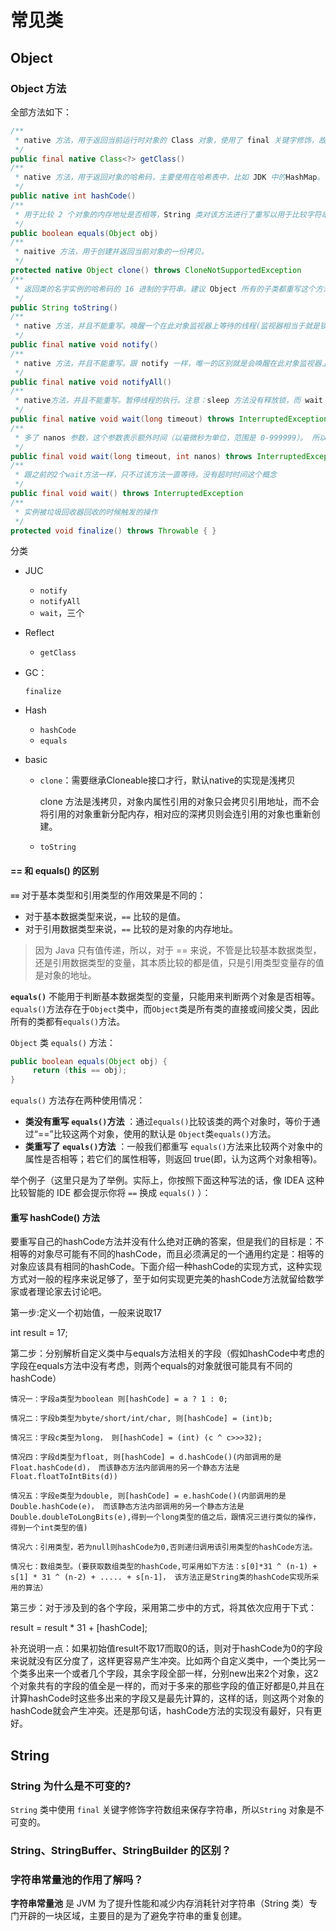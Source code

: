 # 常见类



## Object

### Object 方法

全部方法如下：

```java
/**
 * native 方法，用于返回当前运行时对象的 Class 对象，使用了 final 关键字修饰，故不允许子类重写。
 */
public final native Class<?> getClass()
/**
 * native 方法，用于返回对象的哈希码，主要使用在哈希表中，比如 JDK 中的HashMap。
 */
public native int hashCode()
/**
 * 用于比较 2 个对象的内存地址是否相等，String 类对该方法进行了重写以用于比较字符串的值是否相等。
 */
public boolean equals(Object obj)
/**
 * naitive 方法，用于创建并返回当前对象的一份拷贝。
 */
protected native Object clone() throws CloneNotSupportedException
/**
 * 返回类的名字实例的哈希码的 16 进制的字符串。建议 Object 所有的子类都重写这个方法。
 */
public String toString()
/**
 * native 方法，并且不能重写。唤醒一个在此对象监视器上等待的线程(监视器相当于就是锁的概念)。如果有多个线程在等待只会任意唤醒一个。
 */
public final native void notify()
/**
 * native 方法，并且不能重写。跟 notify 一样，唯一的区别就是会唤醒在此对象监视器上等待的所有线程，而不是一个线程。
 */
public final native void notifyAll()
/**
 * native方法，并且不能重写。暂停线程的执行。注意：sleep 方法没有释放锁，而 wait 方法释放了锁 ，timeout 是等待时间。
 */
public final native void wait(long timeout) throws InterruptedException
/**
 * 多了 nanos 参数，这个参数表示额外时间（以毫微秒为单位，范围是 0-999999）。 所以超时的时间还需要加上 nanos 毫秒。。
 */
public final void wait(long timeout, int nanos) throws InterruptedException
/**
 * 跟之前的2个wait方法一样，只不过该方法一直等待，没有超时时间这个概念
 */
public final void wait() throws InterruptedException
/**
 * 实例被垃圾回收器回收的时候触发的操作
 */
protected void finalize() throws Throwable { }
```

分类

- JUC

  - `notify`
  - `notifyAll`
  - `wait`，三个

- Reflect

  - `getClass`

- GC：

  `finalize`

- Hash

  - `hashCode`
  - `equals`

- basic

  - `clone`：需要继承Cloneable接口才行，默认native的实现是浅拷贝

    clone 方法是浅拷贝，对象内属性引用的对象只会拷贝引用地址，而不会将引用的对象重新分配内存，相对应的深拷贝则会连引用的对象也重新创建。

  - `toString`



#### == 和 equals() 的区别

**`==`** 对于基本类型和引用类型的作用效果是不同的：

- 对于基本数据类型来说，`==` 比较的是值。
- 对于引用数据类型来说，`==` 比较的是对象的内存地址。

> 因为 Java 只有值传递，所以，对于 == 来说，不管是比较基本数据类型，还是引用数据类型的变量，其本质比较的都是值，只是引用类型变量存的值是对象的地址。

**`equals()`** 不能用于判断基本数据类型的变量，只能用来判断两个对象是否相等。`equals()`方法存在于`Object`类中，而`Object`类是所有类的直接或间接父类，因此所有的类都有`equals()`方法。

`Object` 类 `equals()` 方法：

```java
public boolean equals(Object obj) {
     return (this == obj);
}
```

`equals()` 方法存在两种使用情况：

- **类没有重写 `equals()`方法** ：通过`equals()`比较该类的两个对象时，等价于通过“==”比较这两个对象，使用的默认是 `Object`类`equals()`方法。
- **类重写了 `equals()`方法** ：一般我们都重写 `equals()`方法来比较两个对象中的属性是否相等；若它们的属性相等，则返回 true(即，认为这两个对象相等)。

举个例子（这里只是为了举例。实际上，你按照下面这种写法的话，像 IDEA 这种比较智能的 IDE 都会提示你将 `==` 换成 `equals()` ）：

#### 重写 hashCode() 方法

要重写自己的hashCode方法并没有什么绝对正确的答案，但是我们的目标是：不相等的对象尽可能有不同的hashCode，而且必须满足的一个通用约定是：相等的对象应该具有相同的hashCode。下面介绍一种hashCode的实现方式，这种实现方式对一般的程序来说足够了，至于如何实现更完美的hashCode方法就留给数学家或者理论家去讨论吧。

第一步:定义一个初始值，一般来说取17

int result = 17;

第二步：分别解析自定义类中与equals方法相关的字段（假如hashCode中考虑的字段在equals方法中没有考虑，则两个equals的对象就很可能具有不同的hashCode）

    情况一：字段a类型为boolean 则[hashCode] = a ? 1 : 0;
    
    情况二：字段b类型为byte/short/int/char, 则[hashCode] = (int)b;
    
    情况三：字段c类型为long， 则[hashCode] = (int) (c ^ c>>>32);
    
    情况四：字段d类型为float, 则[hashCode] = d.hashCode()(内部调用的是Float.hashCode(d)， 而该静态方法内部调用的另一个静态方法是Float.floatToIntBits(d))
    
    情况五：字段e类型为double, 则[hashCode] = e.hashCode()(内部调用的是Double.hashCode(e)， 而该静态方法内部调用的另一个静态方法是Double.doubleToLongBits(e),得到一个long类型的值之后，跟情况三进行类似的操作，得到一个int类型的值)
    
    情况六：引用类型，若为null则hashCode为0,否则递归调用该引用类型的hashCode方法。
    
    情况七：数组类型。(要获取数组类型的hashCode,可采用如下方法：s[0]*31 ^ (n-1) + s[1] * 31 ^ (n-2) + ..... + s[n-1]， 该方法正是String类的hashCode实现所采用的算法）

第三步：对于涉及到的各个字段，采用第二步中的方式，将其依次应用于下式：

result = result * 31 + [hashCode];

补充说明一点：如果初始值result不取17而取0的话，则对于hashCode为0的字段来说就没有区分度了，这样更容易产生冲突。比如两个自定义类中，一个类比另一个类多出来一个或者几个字段，其余字段全部一样，分别new出来2个对象，这2个对象共有的字段的值全是一样的，而对于多来的那些字段的值正好都是0,并且在计算hashCode时这些多出来的字段又是最先计算的，这样的话，则这两个对象的hashCode就会产生冲突。还是那句话，hashCode方法的实现没有最好，只有更好。

## String

### String 为什么是不可变的?

`String` 类中使用 `final` 关键字修饰字符数组来保存字符串，所以`String` 对象是不可变的。



### String、StringBuffer、StringBuilder 的区别？



### 字符串常量池的作用了解吗？

**字符串常量池** 是 JVM 为了提升性能和减少内存消耗针对字符串（String 类）专门开辟的一块区域，主要目的是为了避免字符串的重复创建。



